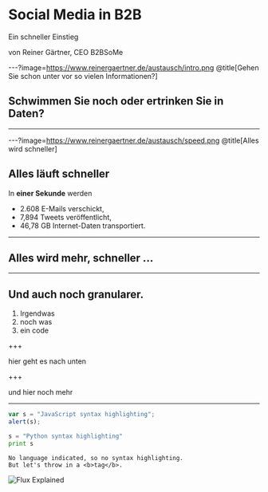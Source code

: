 # Social Media in B2B

Ein schneller Einstieg

von Reiner Gärtner, CEO B2BSoMe

---?image=https://www.reinergaertner.de/austausch/intro.png
@title[Gehen Sie schon unter vor so vielen Informationen?]

## Schwimmen Sie noch oder ertrinken Sie in Daten?

---

---?image=https://www.reinergaertner.de/austausch/speed.png
@title[Alles wird schneller]

## Alles läuft schneller

In **einer Sekunde** werden

- 2.608 E-Mails verschickt,
- 7,894 Tweets veröffentlicht,
- 46,78 GB Internet-Daten transportiert.

---

## Alles wird mehr, schneller ...

---

## Und auch noch granularer.

1. Irgendwas
2. noch was
3. ein code

+++

hier geht es nach unten

+++

und hier noch mehr

---

```javascript
var s = "JavaScript syntax highlighting";
alert(s);
```
 
```python
s = "Python syntax highlighting"
print s
```
 
```
No language indicated, so no syntax highlighting. 
But let's throw in a <b>tag</b>.
```


![Flux Explained](https://facebook.github.io/flux/img/flux-simple-f8-diagram-explained-1300w.png)
